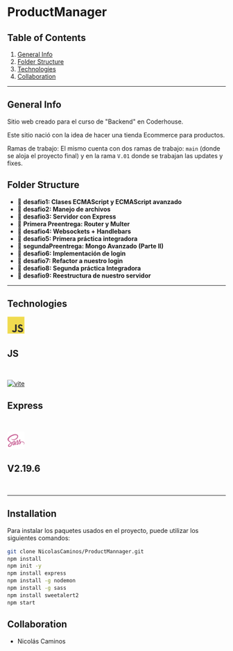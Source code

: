 # ProductManager

## Table of Contents

1. [General Info](#general-info)
2. [Folder Structure](#folder-structure)
3. [Technologies](#technologies)
4. [Collaboration](#collaboration)

---

## General Info

Sitio web creado para el curso de "Backend" en Coderhouse.

Este sitio nació con la idea de hacer una tienda Ecommerce para productos.

Ramas de trabajo: El mismo cuenta con dos ramas de trabajo: `main` (donde se aloja el proyecto final) y en la rama `V.01` donde se trabajan las updates y fixes.

## Folder Structure

- 📁 **desafio1: Clases ECMAScript y ECMAScript avanzado**
- 📁 **desafio2: Manejo de archivos**
- 📁 **desafio3: Servidor con Express**
- 📁 **Primera Preentrega: Router y Multer**
- 📁 **desafio4: Websockets + Handlebars**
- 📁 **desafio5: Primera práctica integradora**
- 📁 **segundaPreentrega: Mongo Avanzado (Parte II)**
- 📁 **desafio6: Implementación de login**
- 📁 **desafio7: Refactor a nuestro login**
- 📁 **desafio8: Segunda práctica Integradora**
- 📁 **desafio9: Reestructura de nuestro servidor**
---

## Technologies

<a href="https://developer.mozilla.org/en-US/docs/Web/JavaScript" target="_blank" rel="noreferrer"> <img src="https://raw.githubusercontent.com/devicons/devicon/master/icons/javascript/javascript-original.svg" alt="javascript" width="40" height="40"/> </a> <h2>JS </h2>

</br>

<a href="https://expressjs.com/es/" target="_blank" rel="noreferrer"> <img src="https://geekflare.com/wp-content/uploads/2023/01/expressjs.png" alt="vite" width="190" height="40"/> </a> <h2>Express</h2>
</br>

<a href="https://sass-lang.com" target="_blank" rel="noreferrer"> <img src="https://raw.githubusercontent.com/devicons/devicon/master/icons/sass/sass-original.svg" alt="sass" width="40" height="40"/> </a> <h2>V2.19.6</h2></p>
</br>

---

## Installation

Para instalar los paquetes usados en el proyecto, puede utilizar los siguientes comandos:

```bash
git clone NicolasCaminos/ProductMannager.git
npm install
npm init -y
npm install express
npm install -g nodemon
npm install -g sass
npm install sweetalert2
npm start

```

## Collaboration

- Nicolás Caminos
